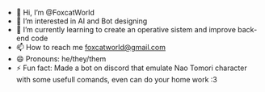 - 👋 Hi, I’m @FoxcatWorld
- 👀 I’m interested in AI and Bot designing
- 🌱 I’m currently learning to create an operative sistem and improve back-end code 
- 📫 How to reach me foxcatworld@gmail.com 
- 😄 Pronouns: he/they/them
- ⚡ Fun fact: Made a bot on discord that emulate Nao Tomori character with some usefull comands, even can do your home work :3
  

<!---
FoxcatWorld/FoxcatWorld is a ✨ special ✨ repository because its `README.md` (this file) appears on your GitHub profile.
You can click the Preview link to take a look at your changes.
--->
